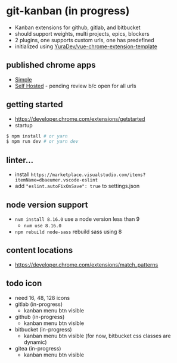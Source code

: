 # git-kanban (in progress)

* Kanban extensions for github, gitlab, and bitbucket
* should support weights, multi projects, epics, blockers
* 2 plugins, one supports custom urls, one has predefined
* initialized using [YuraDev/vue-chrome-extension-template](https://github.com/YuraDev/vue-chrome-extension-template)

## published chrome apps

* [Simple](https://chrome.google.com/webstore/detail/git-kanban-enhanced/ehoibkdpdgjcjnnalkbiidajafoimnaa)
* [Self Hosted](https://chrome.google.com/webstore/detail/ambmbdjjhloinbjadfgfmenihmfmahmk) - pending review b/c open for all urls

## getting started

* https://developer.chrome.com/extensions/getstarted
* startup
```bash
$ npm install # or yarn
$ npm run dev # or yarn dev
```

## linter...

* install `https://marketplace.visualstudio.com/items?itemName=dbaeumer.vscode-eslint`
* add `"eslint.autoFixOnSave": true` to settings.json

## node version support

* `nvm install 8.16.0` use a node version less than 9
    * `nvm use 8.16.0`
* `npm rebuild node-sass` rebuild sass using 8

## content locations

* https://developer.chrome.com/extensions/match_patterns

## todo icon

* need 16, 48, 128 icons
* gitlab (in-progress)
    * kanban menu btn visible
* github (in-progress)
    * kanban menu btn visible
* bitbucket (in-progress)
    * kanban menu btn visible (for now, bitbucket css classes are dynamic)
* gitea (in-progress)
    * kanban menu btn visible